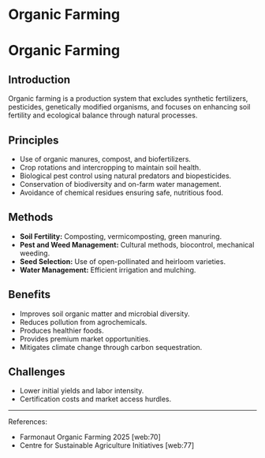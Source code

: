 # Organic Farming

# Organic Farming

## Introduction

Organic farming is a production system that excludes synthetic fertilizers, pesticides, genetically modified organisms, and focuses on enhancing soil fertility and ecological balance through natural processes.

## Principles

- Use of organic manures, compost, and biofertilizers.
- Crop rotations and intercropping to maintain soil health.
- Biological pest control using natural predators and biopesticides.
- Conservation of biodiversity and on-farm water management.
- Avoidance of chemical residues ensuring safe, nutritious food.

## Methods

- **Soil Fertility:** Composting, vermicomposting, green manuring.
- **Pest and Weed Management:** Cultural methods, biocontrol, mechanical weeding.
- **Seed Selection:** Use of open-pollinated and heirloom varieties.
- **Water Management:** Efficient irrigation and mulching.

## Benefits

- Improves soil organic matter and microbial diversity.
- Reduces pollution from agrochemicals.
- Produces healthier foods.
- Provides premium market opportunities.
- Mitigates climate change through carbon sequestration.

## Challenges

- Lower initial yields and labor intensity.
- Certification costs and market access hurdles.

---

References:  
- Farmonaut Organic Farming 2025 [web:70]  
- Centre for Sustainable Agriculture Initiatives [web:77]

